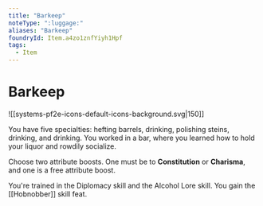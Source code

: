 ```yaml
---
title: "Barkeep"
noteType: ":luggage:"
aliases: "Barkeep"
foundryId: Item.a4zo1znfYiyh1Hpf
tags:
  - Item
---
```


# Barkeep
![[systems-pf2e-icons-default-icons-background.svg|150]]

You have five specialties: hefting barrels, drinking, polishing steins, drinking, and drinking. You worked in a bar, where you learned how to hold your liquor and rowdily socialize.

Choose two attribute boosts. One must be to **Constitution** or **Charisma**, and one is a free attribute boost.

You're trained in the Diplomacy skill and the Alcohol Lore skill. You gain the [[Hobnobber]] skill feat.

